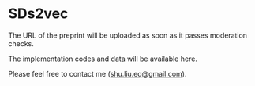 # SDs2vec

The URL of the preprint will be uploaded as soon as it passes moderation checks.

The implementation codes and data will be available here.

Please feel free to contact me (shu.liu.eq@gmail.com).
